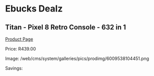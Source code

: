 
# Ebucks Dealz
## Titan - Pixel 8 Retro Console - 632 in 1
[Product Page](https://www.ebucks.com/web/shop/productSelected.do?prodId=1232347104&catId=365757697)

Price: R439.00

Image: /web/cms/system/galleries/pics/prodimg/6009538104451.png

Savings: 


	